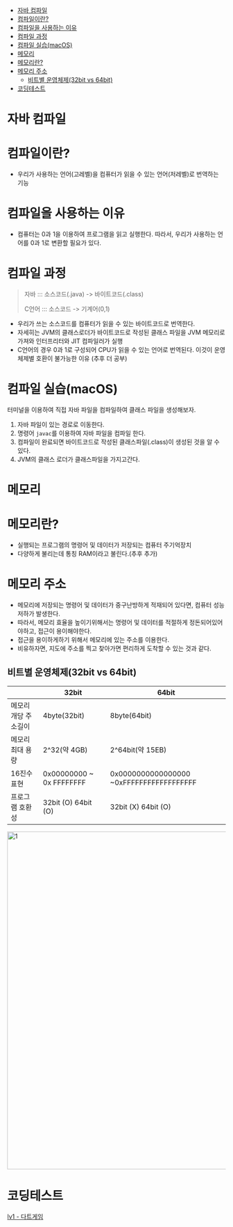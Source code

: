 - [자바 컴파일](#자바-컴파일)
- [컴파일이란?](#컴파일이란)
- [컴파일을 사용하는 이유](#컴파일을-사용하는-이유)
- [컴파일 과정](#컴파일-과정)
- [컴파일 실습(macOS)](#컴파일-실습macos)
- [메모리](#메모리)
- [메모리란?](#메모리란)
- [메모리 주소](#메모리-주소)
  - [비트별 운영체제(32bit vs 64bit)](#비트별-운영체제32bit-vs-64bit)
- [코딩테스트](#코딩테스트)


# 자바 컴파일

# 컴파일이란?
- 우리가 사용하는 언어(고레벨)을 컴퓨터가 읽을 수 있는 언어(저레벨)로 번역하는 기능 

# 컴파일을 사용하는 이유
- 컴퓨터는 0과 1을 이용하여 프로그램을 읽고 실행한다. 따라서, 우리가 사용하는 언어를 0과 1로 변환할 필요가 있다.

# 컴파일 과정
> 자바 ::: 소스코드(.java) -> 바이트코드(.class)
> 
> C언어 ::: 소스코드 -> 기계어(0,1)
- 우리가 쓰는 소스코드를 컴퓨터가 읽을 수 있는 바이트코드로 번역한다. 
- 자세히는 JVM의 클래스로더가 바이트코드로 작성된 클래스 파일을 JVM 메모리로 가져와 인터프리터와 JIT 컴파일러가 실행
- C언어의 경우 0과 1로 구성되어 CPU가 읽을 수 있는 언어로 번역된다. 이것이 운영체제별 호환이 불가능한 이유 (추후 더 공부)

# 컴파일 실습(macOS)
터미널을 이용하여 직접 자바 파일을 컴파일하여 클래스 파일을 생성해보자.
1. 자바 파일이 있는 경로로 이동한다.
2. 명령어 `javac`를 이용하여 자바 파일을 컴파일 한다.
3. 컴파일이 완료되면 바이트코드로 작성된 클래스파일(.class)이 생성된 것을 알 수 있다.
4. JVM의 클래스 로더가 클래스파일을 가지고간다.

# 메모리

# 메모리란?
- 실행되는 프로그램의 명령어 및 데이터가 저장되는 컴퓨터 주기억장치
- 다양하게 불리는데 통칭 RAM이라고 불린다.(추후 추가)

# 메모리 주소
- 메모리에 저장되는 명령어 및 데이터가 중구난방하게 적재되어 있다면, 컴퓨터 성능 저하가 발생한다. 
- 따라서, 메모리 효율을 높이기위해서는 명령어 및 데이터를 적절하게 정돈되어있어야하고, 접근이 용이해야한다.
- 접근을 용이하게하기 위해서 메모리에 있는 주소를 이용한다.
- 비유하자면, 지도에 주소를 찍고 찾아가면 편리하게 도착할 수 있는 것과 같다.

## 비트별 운영체제(32bit vs 64bit)
|  | 32bit                    | 64bit                                    |
| --- |--------------------------|------------------------------------------|
| 메모리 개당 주소길이 | 4byte(32bit)             | 8byte(64bit)                             |
| 메모리 최대 용량 | 2^32(약 4GB)              | 2^64bit(약 15EB)                          |
| 16진수 표현 | 0x00000000 ~ 0x FFFFFFFF | 0x0000000000000000 ~0xFFFFFFFFFFFFFFFFFF |
| 프로그램 호환성 | 32bit (O) 64bit (O)      | 32bit (X) 64bit (O)                      |

<img width="777" alt="1" src="https://github.com/devhoody/TIL/assets/124743189/e0ccad1f-1fae-4252-962b-9076345cc917">

# 코딩테스트 
[lv1 - 다트게임](https://school.programmers.co.kr/learn/courses/30/lessons/17682)